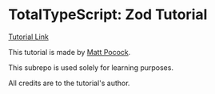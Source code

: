 # TotalTypeScript: Zod Tutorial

[Tutorial Link](https://www.totaltypescript.com/tutorials/zod)

This tutorial is made by [Matt Pocock](https://www.mattpocock.com).

This subrepo is used solely for learning purposes.

All credits are to the tutorial's author.
